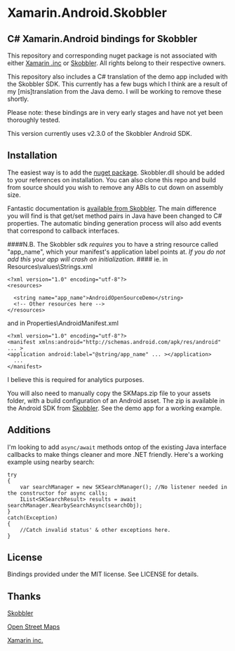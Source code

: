 Xamarin.Android.Skobbler
========================

## C# Xamarin.Android bindings for Skobbler ##

This repository and corresponding nuget package is not associated with either [Xamarin .inc](http://xamarin.com/) or [Skobbler](http://www.skobbler.com/). All rights belong to their respective owners.

This repository also includes a C# translation of the demo app included with the Skobbler SDK. This currently has a few bugs which I think are a result of my [mis]translation from the Java demo. I will be working to remove these shortly.

Please note: these bindings are in very early stages and have not yet been thoroughly tested.

This version currently uses v2.3.0 of the Skobbler Android SDK.

## Installation ##

The easiest way is to add the [nuget package](https://www.nuget.org/packages/Xamarin.Android.Skobbler/). Skobbler.dll should be added to your references on installation. You can also clone this repo and build from source should you wish to remove any ABIs to cut down on assembly size.

Fantastic documentation is [available from Skobbler](http://developer.skobbler.com/getting-started/android). The main difference you will find is that get/set method pairs in Java have been changed to  C# properties. The automatic binding generation process will also add events that correspond to callback interfaces.

####N.B. The Skobbler sdk *requires* you to have a string resource called "app_name", which your manifest's application label points at. *If you do not add this your app will crash on initialization.* ####
ie. in Resources\values\Strings.xml


    <?xml version="1.0" encoding="utf-8"?>
    <resources>
    
      <string name="app_name">AndroidOpenSourceDemo</string>
      <!-- Other resources here -->
    </resources>
and in Properties\AndroidManifest.xml

    <?xml version="1.0" encoding="utf-8"?>
    <manifest xmlns:android="http://schemas.android.com/apk/res/android" ... >
    <application android:label="@string/app_name" ... ></application>
      ...
    </manifest>


I believe this is required for analytics purposes.

You will also need to manually copy the SKMaps.zip file to your assets folder, with a build configuration of an Android asset. The zip is available in the Android SDK from [Skobbler](http://developer.skobbler.com/support#download). See the demo app for a working example.

## Additions ##

I'm looking to add `async/await` methods ontop of the existing Java interface callbacks to make things cleaner and more .NET friendly. Here's a working example using nearby search:

    try
    {
    	var searchManager = new SKSearchManager(); //No listener needed in the constructor for async calls;
    	IList<SKSearchResult> results = await searchManager.NearbySearchAsync(searchObj);
    }
    catch(Exception)
    {
    	//Catch invalid status' & other exceptions here.
    }
    


## License ##
Bindings provided under the MIT license. See LICENSE for details.

## Thanks ##
[Skobbler](http://www.skobbler.com/)

[Open Street Maps](http://www.openstreetmap.org/)

[Xamarin inc.](http://xamarin.com/)